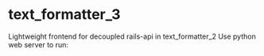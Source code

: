 # text_formatter_3
Lightweight frontend for decoupled rails-api in text_formatter_2
Use python web server to run:
